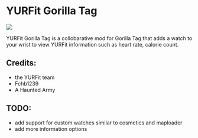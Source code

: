 # YURFit Gorilla Tag
![](./Images/yurfitgorillataggif.gif)

 YURFit Gorilla Tag is a collobarative mod for Gorilla Tag that adds a watch to your wrist to view YURFit information such as heart rate, calorie count.

## Credits: 
 - the YURFit team
 - Fchb1239
 - A Haunted Army


## TODO:
- add support for custom watches similar to cosmetics and maploader
- add more information options
